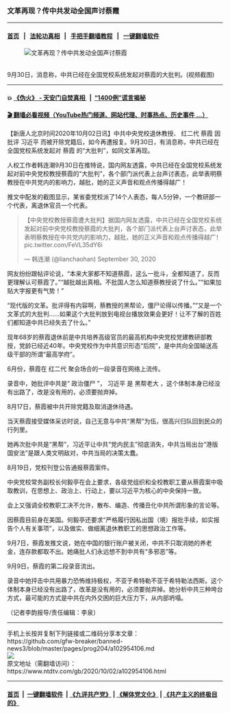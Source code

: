 ### 文革再现？传中共发动全国声讨蔡霞
------------------------

#### [首页](https://github.com/gfw-breaker/banned-news3/blob/master/README.md) &nbsp;&nbsp;|&nbsp;&nbsp; [法轮功真相](https://github.com/begood0513/basic/blob/master/README.md)  &nbsp;&nbsp;|&nbsp;&nbsp; [手把手翻墙教程](https://github.com/gfw-breaker/guides/wiki)  &nbsp;&nbsp;|&nbsp;&nbsp; [一键翻墙软件](https://github.com/gfw-breaker/nogfw/blob/master/README.md)  



<div><div class="featured_image">
 <figure>
  <img alt="文革再现？传中共发动全国声讨蔡霞" src="https://i.ntdtv.com/assets/uploads/2020/10/maxresdefault-10-800x450.jpg"/>
 </figure><br/>
 <span class="caption">
  9月30日，消息称，中共已经在全国党校系统发起对蔡霞的大批判。(视频截图)
 </span>
</div>
</div><hr/>

#### 💥 [《伪火》 - 天安门自焚真相 ](http://158.247.195.190:10000/videos/blog/weihuo.html)&nbsp; |&nbsp; [“1400例”谎言揭秘  ](http://158.247.195.190:10000/videos/blog/jiexi1400.html)

#### [ 🎬  翻墙必看视频（YouTube热门频道、网站代理、时事热点、历史事件 ...）](https://github.com/gfw-breaker/links/blob/master/banned.md)

<div><div class="post_content" itemprop="articleBody">
 <p>
  【新唐人北京时间2020年10月02日讯】中共中央党校退休教授、
  <ok href="https://www.ntdtv.com/gb/红二代.htm">
   红二代
  </ok>
  <ok href="https://www.ntdtv.com/gb/蔡霞.htm">
   蔡霞
  </ok>
  因批评
  <ok href="https://www.ntdtv.com/gb/习近平.htm">
   习近平
  </ok>
  而被开除党籍后，如今再遭报复。9月30日，有消息称，中共已经在全国党校系统发起对
  <ok href="https://www.ntdtv.com/gb/蔡霞.htm">
   蔡霞
  </ok>
  的“大批判”，如同文革再现。
 </p>
 <p>
  人权工作者韩连潮9月30日在推特说，国内网友透露，中共已经在全国党校系统发起对前中央党校教授蔡霞的“大批判”，各个部门派代表上台声讨表态，此举表明蔡教授在中共党内的影响力，越批，她的正义声音和观点传播得越广！
 </p>
 <p>
  推文中配发的截图显示，某省委党校派了14个人表态，每人5分钟，一个教研部一个代表，离退休官员一个代表。
 </p>
 <blockquote class="twitter-tweet" data-dnt="true" data-width="500">
  <p dir="ltr" lang="zh">
   【中央党校教授蔡霞遭大批判】据国内网友透露，中共已经在全国党校系统发起对前中央党校教授蔡霞的大批判，各个部门派代表上台声讨表态，此举表明蔡教授在中共党内的影响力，越批，她的正义声音和观点传播得越广！
   <ok href="https://t.co/FeVL35dY6i">
    pic.twitter.com/FeVL35dY6i
   </ok>
  </p>
  <p>
   — 韩连潮 (@lianchaohan)
   <ok href="https://twitter.com/lianchaohan/status/1311313721252294657?ref_src=twsrc%5Etfw">
    September 30, 2020
   </ok>
  </p>
 </blockquote>
 <p>
  <script async="" charset="utf-8" src="https://platform.twitter.com/widgets.js">
  </script>
 </p>
 <p>
  <p>
   网友纷纷跟帖评论说，“本来大家都不知道蔡霞，这么一批斗，全都知道了，反而更理解认可蔡霞了。”“越批越出真相。不批国人怎么知道蔡教授说了什么。”“如果加贴大字报更有气势！”
  </p>
  <p>
   “现代版的文革。批评得有内容啊，蔡教授的黑帮论，僵尸论得以传播。”“又是一个文革式的大批判……如果这个大批判放到电视台播放效果会更好！让不了解的百姓们都知道中共已经失去了什么。”
  </p>
  <p>
   现年68岁的蔡霞退休前是中共培养高级官员的最高机构中央党校党建教研部教授，党龄已经近40年。中央党校作为中共意识形态“后院”，是中共向全国输送高级干部的所谓“最高学府”。
  </p>
  <p>
   6月份，蔡霞在
   <ok href="https://www.ntdtv.com/gb/红二代.htm">
    红二代
   </ok>
   聚会场合的一段录音在网络上流传。
  </p>
  <p>
   录音中，她批评中共是“
   <ok href="https://www.ntdtv.com/gb/政治僵尸.htm">
    政治僵尸
   </ok>
   ”，
   <ok href="https://www.ntdtv.com/gb/习近平.htm">
    习近平
   </ok>
   是
   <ok href="https://www.ntdtv.com/gb/黑帮老大.htm">
    黑帮老大
   </ok>
   ，这个体制本身已经没有出路了，改是没有用的，必须要抛弃掉。
  </p>
  <p>
   8月17日，蔡霞被中共开除党籍及取消退休待遇。
  </p>
  <p>
   当天蔡霞接受媒体采访时说，自己无意与中共“黑帮”为伍，很高兴归队回到民众的行列里。
  </p>
  <p>
   她再次批中共是“黑帮”，习近平让中共“党内民主”彻底消失，中共当局出台“港版国安法”是跟人类文明敌对，中共当局的决策太蠢。
  </p>
  <p>
   8月19日，党校刊登公告通报蔡霞案件。
  </p>
  <p>
   中央党校常务副校长何毅亭在会上要求，各级党组织和全校教职工要从蔡霞案中吸取教训，在思想上、政治上、行动上，要以习近平为核心的中央保持一致。
  </p>
  <p>
   会上又强调全校教职工决不允许，散布、编造、传播丑化中共所谓形象的言论等。
  </p>
  <p>
   因蔡霞目前身在美国。何毅亭还要求“严格履行因私出国（境）报批手续，如实报告个人有关事项”，以及做实、做细离退休教职工的思想政治工作等。
  </p>
  <p>
   9月7日，蔡霞发推文说，她在中国的银行账户被关闭，中共不只取消她的养老金，连存款都取不出。她痛批人们永远想不到中共有“多邪恶”等。
  </p>
  <p>
   9月9日，蔡霞的第二段录音流出。
  </p>
  <p>
   录音中她抨击中共用暴力恐怖维持极权，不亚于希特勒不亚于希特勒法西斯。这个体制本身已经没有出路了，改革是没有用的，必须要抛弃掉。她分析中共三种垮台方式，最可能的方式是中共在内外交困的巨大压力下，从内部坍塌。
  </p>
  <p>
   （记者李韵报导/责任编辑：李泉）
  </p>
  <div class="single_ad">
  </div>
 </p>
</div>
</div>
<hr/>
手机上长按并复制下列链接或二维码分享本文章：<br/>
https://github.com/gfw-breaker/banned-news3/blob/master/pages/prog204/a102954106.md <br/>
<a href='https://github.com/gfw-breaker/banned-news3/blob/master/pages/prog204/a102954106.md'><img src='https://github.com/gfw-breaker/banned-news3/blob/master/pages/prog204/a102954106.md.png'/></a> <br/>
原文地址（需翻墙访问）：https://www.ntdtv.com/gb/2020/10/02/a102954106.html


------------------------
#### [首页](https://github.com/gfw-breaker/banned-news3/blob/master/README.md) &nbsp;|&nbsp; [一键翻墙软件](https://github.com/gfw-breaker/nogfw/blob/master/README.md) &nbsp;| [《九评共产党》](https://github.com/gfw-breaker/9ping.md/blob/master/README.md#九评之一评共产党是什么) | [《解体党文化》](https://github.com/gfw-breaker/jtdwh.md/blob/master/README.md) | [《共产主义的终极目的》](https://github.com/gfw-breaker/gczydzjmd.md/blob/master/README.md)


<img src='http://gfw-breaker.win/banned-news3/pages/prog204/a102954106.md' width='0px' height='0px'/>
